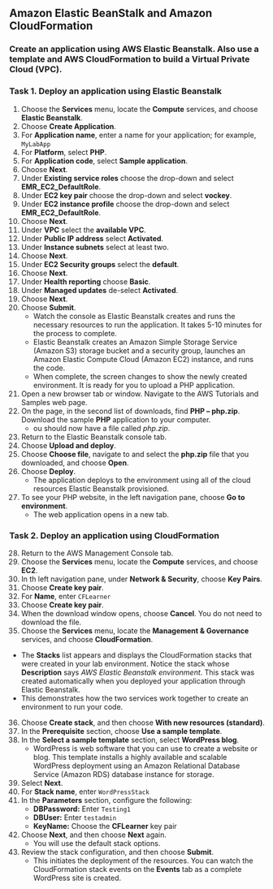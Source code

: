## Amazon Elastic BeanStalk and Amazon CloudFormation
### Create an application using AWS Elastic Beanstalk. Also use a template and AWS CloudFormation to build a Virtual Private Cloud (VPC).

### Task 1. Deploy an application using Elastic Beanstalk
1. Choose the **Services** menu, locate the **Compute** services, and choose **Elastic Beanstalk**.
2. Choose **Create Application**.
3. For **Application name**, enter a name for your application; for example, `MyLabApp`
4. For **Platform**, select **PHP**.
5. For **Application code**, select **Sample application**.
6. Choose **Next**.
7. Under **Existing service roles** choose the drop-down and select **EMR_EC2_DefaultRole**.
8. Under **EC2 key pair** choose the drop-down and select **vockey**.
9. Under **EC2 instance profile** choose the drop-down and select **EMR_EC2_DefaultRole**.
10. Choose **Next**.
11. Under **VPC** select the **available VPC**.
12. Under **Public IP address** select **Activated**.
13. Under **Instance subnets** select at least two.
14. Choose **Next**.
15. Under **EC2 Security groups** select the **default**.
16. Choose **Next**.
17. Under **Health reporting** choose **Basic**.
18. Under **Managed updates** de-select **Activated**.
19. Choose **Next**.
20. Choose **Submit**.
    - Watch the console as Elastic Beanstalk creates and runs the necessary resources to run the application. It takes 5-10 minutes for the process to complete.
    - Elastic Beanstalk creates an Amazon Simple Storage Service (Amazon S3) storage bucket and a security group, launches an Amazon Elastic Compute Cloud (Amazon EC2) instance, and runs the code.
    - When complete, the screen changes to show the newly created environment. It is ready for you to upload a PHP application.
21. Open a new browser tab or window. Navigate to the AWS Tutorials and Samples web page.
22. On the page, in the second list of downloads, find **PHP – php.zip**. Download the sample **PHP** application to your computer.
    - ou should now have a file called _php.zip_.
23. Return to the Elastic Beanstalk console tab.
24. Choose **Upload and deploy**.
25. Choose **Choose file**, navigate to and select the **php.zip** file that you downloaded, and choose **Open**.
26. Choose **Deploy**.
    - The application deploys to the environment using all of the cloud resources Elastic Beanstalk provisioned.
27. To see your PHP website, in the left navigation pane, choose **Go to environment**.
    - The web application opens in a new tab.


### Task 2. Deploy an application using CloudFormation
28. Return to the AWS Management Console tab.
29. Choose the **Services** menu, locate the **Compute** services, and choose **EC2**.
30. In th left navigation pane, under **Network & Security**, choose **Key Pairs**.
31. Choose **Create key pair**.
32. For **Name**, enter `CFLearner`
33. Choose **Create key pair**.
34. When the download window opens, choose **Cancel**. You do not need to download the file.
35. Choose the **Services** menu, locate the **Management & Governance** services, and choose **CloudFormation**.
   - The **Stacks** list appears and displays the CloudFormation stacks that were created in your lab environment. Notice the stack whose **Description** says _AWS Elastic Beanstalk environment_. This stack was created automatically when you deployed your application through Elastic Beanstalk.
   - This demonstrates how the two services work together to create an environment to run your code.
36. Choose **Create stack**, and then choose **With new resources (standard)**.
37. In the **Prerequisite** section, choose **Use a sample template**.
38. In the **Select a sample template** section, select **WordPress blog**.
    - WordPress is web software that you can use to create a website or blog. This template installs a highly available and scalable WordPress deployment using an Amazon Relational Database Service (Amazon RDS) database instance for storage.
39. Select **Next**.
40. For **Stack name**, enter `WordPressStack`
41. In the **Parameters** section, configure the following:
    - **DBPassword:** Enter `Testing1 ` 
    - **DBUser:** Enter `testadmin`
    - **KeyName:** Choose the **CFLearner** key pair
42. Choose **Next**, and then choose **Next** again.
    - You will use the default stack options.
43. Review the stack configuration, and then choose **Submit**.
    - This initiates the deployment of the resources. You can watch the CloudFormation stack events on the **Events** tab as a complete WordPress site is created.
